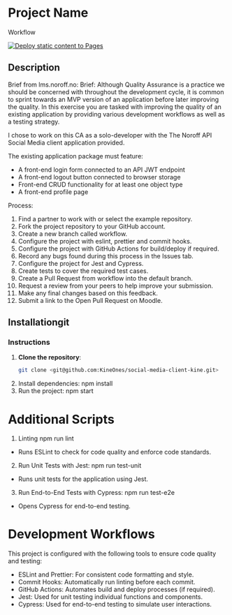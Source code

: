 # Project Name
Workflow 

[![Deploy static content to Pages](https://github.com/KineOnes/social-media-client-kine/actions/workflows/pages.yml/badge.svg)](https://github.com/KineOnes/social-media-client-kine/actions/workflows/pages.yml)

## Description
Brief from lms.noroff.no: 
Brief: Although Quality Assurance is a practice we should be concerned with throughout the development cycle, it is common to sprint towards an MVP version of an application before later improving the quality. In this exercise you are tasked with improving the quality of an existing application by providing various development workflows as well as a testing strategy.

I chose to work on this CA as a solo-developer with the The Noroff API Social Media client application provided.

The existing application package must feature:

- A front-end login form connected to an API JWT endpoint
- A front-end logout button connected to browser storage
- Front-end CRUD functionality for at least one object type
- A front-end profile page

Process: 
1. Find a partner to work with or select the example repository.
2. Fork the project repository to your GitHub account.
3. Create a new branch called workflow.
4. Configure the project with eslint, prettier and commit hooks.
5. Configure the project with GitHub Actions for build/deploy if required.
6. Record any bugs found during this process in the Issues tab.
7. Configure the project for Jest and Cypress.
8. Create tests to cover the required test cases.
9. Create a Pull Request from workflow into the default branch.
10. Request a review from your peers to help improve your submission.
11. Make any final changes based on this feedback.
12. Submit a link to the Open Pull Request on Moodle.


## Installationgit

### Instructions
1. **Clone the repository**:
   ```bash
   git clone <git@github.com:KineOnes/social-media-client-kine.git>

2. Install dependencies:
    npm install
3. Run the project:
    npm start

# Additional Scripts

1. Linting
    npm run lint
- Runs ESLint to check for code quality and enforce code standards.

2. Run Unit Tests with Jest:
    npm run test-unit
- Runs unit tests for the application using Jest.

3. Run End-to-End Tests with Cypress:
    npm run test-e2e
- Opens Cypress for end-to-end testing.

# Development Workflows
This project is configured with the following tools to ensure code quality and testing:

- ESLint and Prettier: For consistent code formatting and style.
- Commit Hooks: Automatically run linting before each commit.
- GitHub Actions: Automates build and deploy processes (if required).
- Jest: Used for unit testing individual functions and components.
- Cypress: Used for end-to-end testing to simulate user interactions.